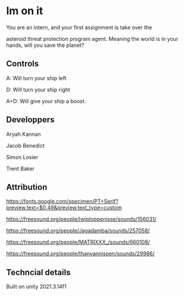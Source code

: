 # Im on it

You are an intern, and your first assignment is take over the

asteroid threat protection program agent. Meaning the world is in your hands, will you save the planet?

## Controls

A: Will turn your ship left

D: Will turn your ship right

A+D: Will give your ship a boost.



## Developpers

Aryah Kannan

Jacob Benedict

Simon Losier

Trent Baker

## Attribution

https://fonts.google.com/specimen/PT+Serif?preview.text=$0.49&preview.text_type=custom

https://freesound.org/people/Iwiploppenisse/sounds/156031/

https://freesound.org/people/Jagadamba/sounds/257058/

https://freesound.org/people/MATRIXXX_/sounds/660108/

https://freesound.org/people/thanvannispen/sounds/29986/

## Techncial details
Built on unity 2021.3.14f1
